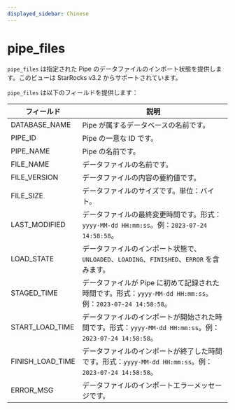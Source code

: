 ```yaml
---
displayed_sidebar: Chinese
---
```


# pipe_files

`pipe_files` は指定された Pipe のデータファイルのインポート状態を提供します。このビューは StarRocks v3.2 からサポートされています。

`pipe_files` は以下のフィールドを提供します：

| **フィールド**   | **説明**                                                     |
| ---------------- | ------------------------------------------------------------ |
| DATABASE_NAME    | Pipe が属するデータベースの名前です。                        |
| PIPE_ID          | Pipe の一意な ID です。                                      |
| PIPE_NAME        | Pipe の名前です。                                            |
| FILE_NAME        | データファイルの名前です。                                   |
| FILE_VERSION     | データファイルの内容の要約値です。                           |
| FILE_SIZE        | データファイルのサイズです。単位：バイト。                   |
| LAST_MODIFIED    | データファイルの最終変更時間です。形式：`yyyy-MM-dd HH:mm:ss`。例：`2023-07-24 14:58:58`。 |
| LOAD_STATE       | データファイルのインポート状態で、`UNLOADED`、`LOADING`、`FINISHED`、`ERROR` を含みます。 |
| STAGED_TIME      | データファイルが Pipe に初めて記録された時間です。形式：`yyyy-MM-dd HH:mm:ss`。例：`2023-07-24 14:58:58`。 |
| START_LOAD_TIME  | データファイルのインポートが開始された時間です。形式：`yyyy-MM-dd HH:mm:ss`。例：`2023-07-24 14:58:58`。 |
| FINISH_LOAD_TIME | データファイルのインポートが終了した時間です。形式：`yyyy-MM-dd HH:mm:ss`。例：`2023-07-24 14:58:58`。 |
| ERROR_MSG        | データファイルのインポートエラーメッセージです。           |
